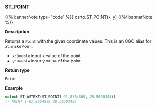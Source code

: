 ### ST_POINT

{{% bannerNote type="code" %}}
carto.ST_POINT(x. y)
{{%/ bannerNote %}}

**Description**

Returns a `Point` with the given coordinate values. This is an OGC alias for st_makePoint.

* `x`: `Double` input x value of the point.
* `y`: `Double` input y value of the point.

**Return type**

`Point`

**Example**

```sql
select ST_ASTEXT(ST_POINT(-91.8554869, 29.5060349))
-- POINT (-91.8554869 29.5060349)
```
